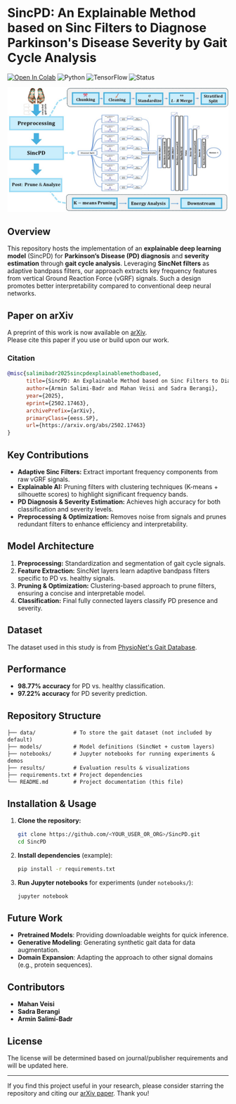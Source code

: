 
# SincPD: An Explainable Method based on Sinc Filters to Diagnose Parkinson's Disease Severity by Gait Cycle Analysis

[![Open In Colab](https://colab.research.google.com/assets/colab-badge.svg)](https://colab.research.google.com/drive/1V6HkhIrxScbJlf4KdTDLV_V4evYaQ8UN?usp=sharing)
![Python](https://img.shields.io/badge/Python-3.8-blue)
![TensorFlow](https://img.shields.io/badge/TensorFlow-%23FF6F00.svg?style=for-the-badge&logo=TensorFlow&logoColor=white)
![Status](https://img.shields.io/badge/status-active-green)


![Model](asset/Main_model_plot-1.jpg)

## Overview
This repository hosts the implementation of an **explainable deep learning model** (SincPD) for **Parkinson’s Disease (PD) diagnosis** and **severity estimation** through **gait cycle analysis**. Leveraging **SincNet filters** as adaptive bandpass filters, our approach extracts key frequency features from vertical Ground Reaction Force (vGRF) signals. Such a design promotes better interpretability compared to conventional deep neural networks.

## Paper on arXiv
A preprint of this work is now available on [arXiv](https://www.arxiv.org/abs/2502.17463).  
Please cite this paper if you use or build upon our work.

### Citation
```bibtex
@misc{salimibadr2025sincpdexplainablemethodbased,
      title={SincPD: An Explainable Method based on Sinc Filters to Diagnose Parkinson's Disease Severity by Gait Cycle Analysis}, 
      author={Armin Salimi-Badr and Mahan Veisi and Sadra Berangi},
      year={2025},
      eprint={2502.17463},
      archivePrefix={arXiv},
      primaryClass={eess.SP},
      url={https://arxiv.org/abs/2502.17463}
}
```

## Key Contributions
- **Adaptive Sinc Filters:** Extract important frequency components from raw vGRF signals.
- **Explainable AI:** Pruning filters with clustering techniques (K-means + silhouette scores) to highlight significant frequency bands.
- **PD Diagnosis & Severity Estimation:** Achieves high accuracy for both classification and severity levels.
- **Preprocessing & Optimization:** Removes noise from signals and prunes redundant filters to enhance efficiency and interpretability.

## Model Architecture
1. **Preprocessing:** Standardization and segmentation of gait cycle signals.  
2. **Feature Extraction:** SincNet layers learn adaptive bandpass filters specific to PD vs. healthy signals.  
3. **Pruning & Optimization:** Clustering-based approach to prune filters, ensuring a concise and interpretable model.  
4. **Classification:** Final fully connected layers classify PD presence and severity.

## Dataset
The dataset used in this study is from [PhysioNet's Gait Database](https://physionet.org/content/gaitpdb/1.0.0/).

## Performance
- **98.77% accuracy** for PD vs. healthy classification.
- **97.22% accuracy** for PD severity prediction.

## Repository Structure
```
├── data/            # To store the gait dataset (not included by default)
├── models/          # Model definitions (SincNet + custom layers)
├── notebooks/       # Jupyter notebooks for running experiments & demos
├── results/         # Evaluation results & visualizations
├── requirements.txt # Project dependencies
└── README.md        # Project documentation (this file)
```

## Installation & Usage
1. **Clone the repository:**
    ```bash
    git clone https://github.com/<YOUR_USER_OR_ORG>/SincPD.git
    cd SincPD
    ```
2. **Install dependencies** (example):
    ```bash
    pip install -r requirements.txt
    ```
3. **Run Jupyter notebooks** for experiments (under `notebooks/`):
    ```bash
    jupyter notebook
    ```

## Future Work
- **Pretrained Models**: Providing downloadable weights for quick inference.
- **Generative Modeling**: Generating synthetic gait data for data augmentation.
- **Domain Expansion**: Adapting the approach to other signal domains (e.g., protein sequences).

## Contributors
- **Mahan Veisi**
- **Sadra Berangi**
- **Armin Salimi-Badr**  

## License
The license will be determined based on journal/publisher requirements and will be updated here.

---

If you find this project useful in your research, please consider starring the repository and citing our [arXiv paper](https://www.arxiv.org/abs/2502.17463). Thank you!
